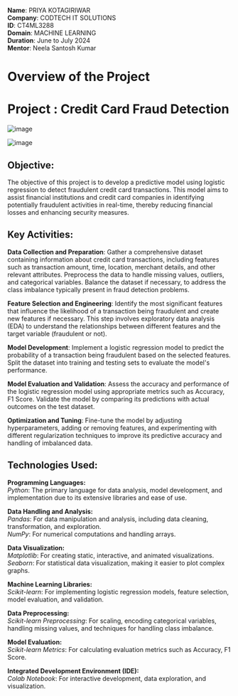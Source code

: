 **Name**: PRIYA KOTAGIRIWAR\
**Company**: CODTECH IT SOLUTIONS\
**ID**: CT4ML3288\
**Domain**: MACHINE LEARNING\
**Duration**: June to July 2024\
**Mentor**: Neela Santosh Kumar

# Overview of the Project

# Project : Credit Card Fraud Detection 

![image](https://github.com/user-attachments/assets/a3751e0c-4040-4515-8402-b13ee17752b7)

![image](https://github.com/user-attachments/assets/6e6bd9d3-1ec8-407c-ad3d-63c046992e8a)


## Objective: 
The objective of this project is to develop a predictive model using logistic regression to detect fraudulent credit card transactions. This model aims to assist financial institutions and credit card companies in identifying potentially fraudulent activities in real-time, thereby reducing financial losses and enhancing security measures.

## Key Activities:

**Data Collection and Preparation**: 
Gather a comprehensive dataset containing information about credit card transactions, including features such as transaction amount, time, location, merchant details, and other relevant attributes. Preprocess the data to handle missing values, outliers, and categorical variables. Balance the dataset if necessary, to address the class imbalance typically present in fraud detection problems.

**Feature Selection and Engineering**: 
Identify the most significant features that influence the likelihood of a transaction being fraudulent and create new features if necessary. This step involves exploratory data analysis (EDA) to understand the relationships between different features and the target variable (fraudulent or not).

**Model Development**: 
Implement a logistic regression model to predict the probability of a transaction being fraudulent based on the selected features. Split the dataset into training and testing sets to evaluate the model's performance.

**Model Evaluation and Validation**: 
Assess the accuracy and performance of the logistic regression model using appropriate metrics such as Accuracy, F1 Score. Validate the model by comparing its predictions with actual outcomes on the test dataset.

**Optimization and Tuning**: 
Fine-tune the model by adjusting hyperparameters, adding or removing features, and experimenting with different regularization techniques to improve its predictive accuracy and handling of imbalanced data.

## Technologies Used:

**Programming Languages:**\
_Python_: The primary language for data analysis, model development, and implementation due to its extensive libraries and ease of use.

**Data Handling and Analysis:**\
_Pandas_: For data manipulation and analysis, including data cleaning, transformation, and exploration.\
_NumPy_: For numerical computations and handling arrays.

**Data Visualization:**\
_Matplotlib_: For creating static, interactive, and animated visualizations.\
_Seaborn_: For statistical data visualization, making it easier to plot complex graphs.

**Machine Learning Libraries:**\
_Scikit-learn_: For implementing logistic regression models, feature selection, model evaluation, and validation.

**Data Preprocessing:**\
_Scikit-learn Preprocessing_: For scaling, encoding categorical variables, handling missing values, and techniques for handling class imbalance.

**Model Evaluation:**\
_Scikit-learn Metrics_: For calculating evaluation metrics such as Accuracy, F1 Score.

**Integrated Development Environment (IDE):**\
_Colab Notebook_: For interactive development, data exploration, and visualization.

